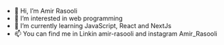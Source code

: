- 👋 Hi, I’m Amir Rasooli
- 👀 I’m interested in web programming
- 🌱 I’m currently learning JavaScript, React and NextJs
- 📫 You can find me in Linkin amir-rasooli
                         and instagram Amir_Rasooli

<!---
amirrasooli69/amirrasooli69 is a ✨ special ✨ repository because its `README.md` (this file) appears on your GitHub profile.
You can click the Preview link to take a look at your changes.
--->
